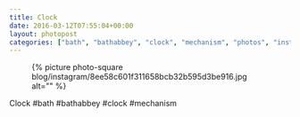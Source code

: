 ```yaml
---
title: Clock
date: 2016-03-12T07:55:04+00:00
layout: photopost
categories: ["bath", "bathabbey", "clock", "mechanism", "photos", "instagram"]
---
```


<figure class="photo photo--square">
  {% picture photo-square blog/instagram/8ee58c601f311658bcb32b595d3be916.jpg alt="" %}
</figure>

Clock
#bath #bathabbey #clock #mechanism
